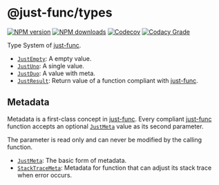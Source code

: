 # @just-func/types

[![NPM version][npm-image]][npm-url]
[![NPM downloads][downloads-image]][downloads-url]
[![Codecov][codecov-image]][codecov-url]
[![Codacy Grade][codacy-grade]][codacy-url]

Type System of [just-func][just-func-typescript].

- [`JustEmpty`][just.ts]: A empty value.
- [`JustUno`][just.ts]: A single value.
- [`JustDuo`][just.ts]: A value with meta.
- [`JustResult`][just.ts]: Return value of a function compliant with [just-func].

## Metadata

Metadata is a first-class concept in [just-func].
Every compliant [just-func] function accepts an optional [`JustMeta`][just.ts] value as its second parameter.

The parameter is read only and can never be modified by the calling function.

- [`JustMeta`][just.ts]: The basic form of metadata.
- [`StackTraceMeta`][just.ts]: Metadata for function that can adjust its stack trace when error occurs.

[codacy-grade]: https://app.codacy.com/project/badge/Grade/cb8acd44f2874dbf85b1755a85690097
[codacy-url]: https://www.codacy.com/gh/justland/just-func-typescript/dashboard?utm_source=github.com&amp;utm_medium=referral&amp;utm_content=justland/just-func-typescript&amp;utm_campaign=Badge_Grade
[codecov-image]: https://codecov.io/gh/justland/just-func-typescript/branch/main/graph/badge.svg
[codecov-url]: https://codecov.io/gh/justland/just-func-typescript
[downloads-image]: https://img.shields.io/npm/dm/@just-func/types.svg?style=flat
[downloads-url]: https://npmjs.org/package/@just-func/types
[just-func-typescript]: https://github.com/justland/just-func-typescript/tree/main/packages/just-func
[just-func]: https://github.com/justland/just-func
[just.ts]: https://github.com/justland/just-func-typescript/blob/main/packages/types/ts/Just.ts
[npm-image]: https://img.shields.io/npm/v/@just-func/types.svg?style=flat
[npm-url]: https://npmjs.org/package/@just-func/types
